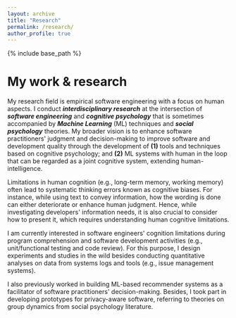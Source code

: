```yaml
---
layout: archive
title: "Research"
permalink: /research/
author_profile: true
---
```


{% include base_path %}

My work &amp; research 
======
<p>My research field is empirical software engineering with a focus on human aspects. I conduct <b><i>interdisciplinary research</i></b> at the intersection of <b><i>software engineering</i></b> and <i><b>cognitive psychology</b></i> that is sometimes accompanied by <i><b>Machine Learning</b></i> (ML) techniques and <i><b>social psychology</b></i> theories. My broader vision is to enhance software practitioners' judgment and decision-making to improve software and development quality through the development of <b>(1)</b> tools and techniques based on cognitive psychology; and <b>(2)</b> ML systems with human in the loop that can be regarded as a joint cognitive system, extending human-intelligence.</p>

<p>Limitations in human cognition (e.g., long-term memory, working memory) often lead to systematic thinking errors known as cognitive biases.  For instance, while using text to convey information, how the wording is done can either deteriorate or enhance human judgment.  Hence, while investigating developers' information needs, it is also crucial to consider how to present it, which requires understanding human cognitive limitations.</p>

<p> I am currently interested in software engineers' cognition limitations during program comprehension and software development activities (e.g., unit/functional testing and code review). For this purpose, I design experiments and studies in the wild besides conducting quantitative analyses on data from systems logs and tools (e.g., issue management systems).</p>
  
<p> I also previously worked in building ML-based recommender systems as a facilitator of software practitioners' decision-making. Besides, I took part in developing prototypes for privacy-aware software, referring to theories on group dynamics from social psychology literature.</p>



